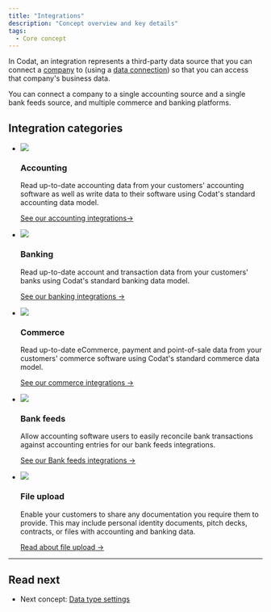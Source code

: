 ```yaml
---
title: "Integrations"
description: "Concept overview and key details"
tags:
  - Core concept
---
```


In Codat, an integration represents a third-party data source that you can connect a [company](/core-concepts/companies) to (using a [data connection](/core-concepts/connections)) so that you can access that company's business data.

You can connect a company to a single accounting source and a single bank feeds source, and multiple commerce and banking platforms. 

## Integration categories

<ul className="card-container">
  <li className="card">
    <div className="header">
      <img
        src="/img/wp-icons/Calculator.png"
        className="mini-icon"
      />
      <h3>Accounting</h3>
    </div>
    <p>
      Read up-to-date accounting data from your customers' accounting software as well as write data to their software using Codat's standard accounting data model.
    </p>
    <p>
      <a href="/integrations/accounting/overview">See our accounting integrations→</a>
    </p>    
  </li>
  <li className="card">
    <div className="header">
      <img
        src="/img/wp-icons/Bank.png"
        className="mini-icon"
      />
      <h3>Banking</h3>
    </div>
    <p>
      Read up-to-date account and transaction data from your customers' banks using Codat's standard banking data model.
    </p>
    <p>
      <a href="/integrations/banking/overview">See our banking integrations →</a>
    </p>    
  </li>
  <li className="card">
    <div className="header">
      <img
        src="/img/wp-icons/Storefront.png"
        className="mini-icon"
      />
      <h3>Commerce</h3>
    </div>
    <p>
      Read up-to-date eCommerce, payment and point-of-sale data from your customers' commerce software using Codat's standard commerce data model.
    </p>
    <p>
      <a href="/integrations/commerce/overview">See our commerce integrations →</a>
    </p>    
  </li>
  <li className="card">
    <div className="header">
      <img
        src="/img/wp-icons/Frame-3805.png"
        className="mini-icon"
      />
      <h3>Bank feeds</h3>
    </div>
    <p>
      Allow accounting software users to easily reconcile bank transactions against accounting entries for our bank feeds integrations.
    </p>
    <p>
      <a href="/integrations/bank-feeds/overview">See our Bank feeds integrations →</a>
    </p>    
  </li>
  <li className="card">
    <div className="header">
      <img
        src="/img/wp-icons/Files.png"
        className="mini-icon"
      />
      <h3>File upload</h3>
    </div>
    <p>
      Enable your customers to share any documentation you require them to provide. This may include personal identity documents, pitch decks, contracts, or files with accounting and banking data.
    </p>
    <p>
      <a href="/integrations/file-upload">Read about file upload →</a>
    </p>    
  </li>
</ul>

---

## Read next

- Next concept: [Data type settings](/core-concepts/data-type-settings)
